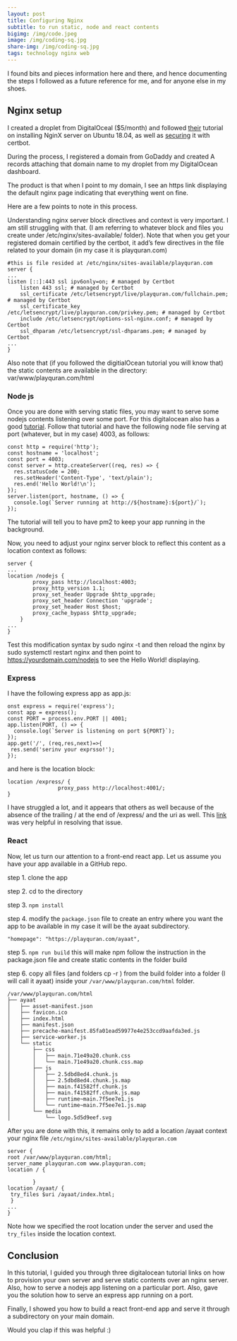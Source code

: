 ```yaml
---
layout: post
title: Configuring Nginx 
subtitle: to run static, node and react contents
bigimg: /img/code.jpeg
image: /img/coding-sq.jpg
share-img: /img/coding-sq.jpg
tags: technology nginx web
---
```

I found bits and pieces information here and there, and hence documenting the steps I followed as a future reference for me, and for anyone else in my shoes.

## Nginx setup
I created a droplet from DigitalOceal ($5/month) and followed [their](https://www.digitalocean.com/community/tutorials/how-to-install-nginx-on-ubuntu-18-04) tutorial on installing NginX server on Ubuntu 18.04, as well as [securing](https://www.digitalocean.com/community/tutorials/how-to-secure-nginx-with-let-s-encrypt-on-ubuntu-18-04) it with certbot.

During the process, I registered a domain from GoDaddy and created A records attaching that domain name to my droplet from my DigitalOcean dashboard.

The product is that when I point to my domain, I see an https link displaying the default nginx page indicating that everything went on fine.

Here are a few points to note in this process.

Understanding nginx server block directives and context is very important. I am still struggling with that. (I am referring to whatever block and files you create under /etc/nginx/sites-available/ folder). Note that when you get your registered domain certified by the certbot, it add’s few directives in the file related to your domain (in my case it is playquran.com)

```
#this is file resided at /etc/nginx/sites-available/playquran.com
server {
...
listen [::]:443 ssl ipv6only=on; # managed by Certbot
    listen 443 ssl; # managed by Certbot
    ssl_certificate /etc/letsencrypt/live/playquran.com/fullchain.pem; # managed by Certbot
    ssl_certificate_key /etc/letsencrypt/live/playquran.com/privkey.pem; # managed by Certbot
    include /etc/letsencrypt/options-ssl-nginx.conf; # managed by Certbot
    ssl_dhparam /etc/letsencrypt/ssl-dhparams.pem; # managed by Certbot
...
}
```

Also note that (if you followed the digitialOcean tutorial you will know that) the static contents are available in the directory: var/www/playquran.com/html

### Node js
Once you are done with serving static files, you may want to serve some nodejs contents listening over some port. For this digitalocean also has a good [tutorial](https://www.digitalocean.com/community/tutorials/how-to-set-up-a-node-js-application-for-production-on-ubuntu-18-04). Follow that tutorial and have the following node file serving at port (whatever, but in my case) 4003, as follows:

```
const http = require('http');
const hostname = 'localhost';
const port = 4003;
const server = http.createServer((req, res) => {
  res.statusCode = 200;
  res.setHeader('Content-Type', 'text/plain');
  res.end('Hello World!\n');
});
server.listen(port, hostname, () => {
  console.log(`Server running at http://${hostname}:${port}/`);
});
```

The tutorial will tell you to have pm2 to keep your app running in the background.

Now, you need to adjust your nginx server block to reflect this content as a location context as follows:

```
server {
...
location /nodejs {
        proxy_pass http://localhost:4003;
        proxy_http_version 1.1;
        proxy_set_header Upgrade $http_upgrade;
        proxy_set_header Connection 'upgrade';
        proxy_set_header Host $host;
        proxy_cache_bypass $http_upgrade;
    }
...
}
```

Test this modification syntax by sudo nginx -t and then reload the nginx by sudo systemctl restart nginx and then point to https://yourdomain.com/nodejs to see the Hello World! displaying.

### Express
I have the following express app as app.js:

```
onst express = require('express');
const app = express();
const PORT = process.env.PORT || 4001;
app.listen(PORT, () => {
  console.log(`Server is listening on port ${PORT}`);
});
app.get('/', (req,res,next)=>{
 res.send('serinv your exprsso!');
});
```

and here is the location block:

```
location /express/ {
                proxy_pass http://localhost:4001/;
}
```

I have struggled a lot, and it appears that others as well because of the absence of the trailing / at the end of /express/ and the uri as well. This [link](https://serverfault.com/questions/601332/how-to-configure-nginx-so-it-works-with-express) was very helpful in resolving that issue.

### React
Now, let us turn our attention to a front-end react app. Let us assume you have your app available in a GitHub repo.

step 1. clone the app

step 2. cd to the directory

step 3. `npm install`

step 4. modify the `package.json` file to create an entry where you want the app to be available in my case it will be the ayaat subdirectory.

```
"homepage": "https://playquran.com/ayaat",
```
step 5. `npm run build` this will make npm follow the instruction in the package.json file and create static contents in the folder build

step 6. copy all files (and folders cp -r ) from the build folder into a folder (I will call it ayaat) inside your `/var/www/playquran.com/html` folder.

```
/var/www/playquran.com/html
├── ayaat
│   ├── asset-manifest.json
│   ├── favicon.ico
│   ├── index.html
│   ├── manifest.json
│   ├── precache-manifest.85fa01ead59977e4e253ccd9aafda3ed.js
│   ├── service-worker.js
│   └── static
│       ├── css
│       │   ├── main.71e49a20.chunk.css
│       │   └── main.71e49a20.chunk.css.map
│       ├── js
│       │   ├── 2.5dbd8ed4.chunk.js
│       │   ├── 2.5dbd8ed4.chunk.js.map
│       │   ├── main.f41582ff.chunk.js
│       │   ├── main.f41582ff.chunk.js.map
│       │   ├── runtime~main.7f5ee7e1.js
│       │   └── runtime~main.7f5ee7e1.js.map
│       └── media
│           └── logo.5d5d9eef.svg

```

After you are done with this, it remains only to add a location /ayaat context your nginx file `/etc/nginx/sites-available/playquran.com`

```
server {
root /var/www/playquran.com/html;
server_name playquran.com www.playquran.com;
location / {

        }
location /ayaat/ {
 try_files $uri /ayaat/index.html;
 }
...
}
```

Note how we specified the root location under the server and used the `try_files` inside the location context.

## Conclusion
In this tutorial, I guided you through three digitalocean tutorial links on how to provision your own server and serve static contents over an nginx server. Also, how to serve a nodejs app listening on a particular port. Also, gave you the solution how to serve an express app running on a port.

Finally, I showed you how to build a react front-end app and serve it through a subdirectory on your main domain.

Would you clap if this was helpful :)